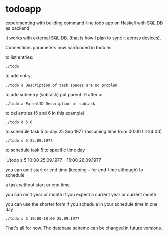 # todoapp
experimenting with building command-line todo app on Haskell with SQL DB as backend


It works with external SQL DB. (that is how I plan to sync it across devices).


Connections parameters now hardcoded in todo.hs


to list entries:


  `./todo`


to add entry:


  `./todo a Description of task spaces are no problem`


to add subentry (subtask) put parent ID after `a`:


  `./todo a ParentID Description of subtask`


to del entries (5 and 6 in this example)


  `./todo d 5 6`


to schedule task 5 to day 25 Sep 1977 (assuming time from 00:00 till 24:00)


  `./todo s 5 25.09.1977`


to schedule task 5 to specific time day


  `./todo s 5 10:00 25.09.1977 - 15:00 26.09.1977



you can omit start or end time (keeping `-` for end-time although) to schedule

a task without start or end time.


you can omit year or month if you expect a current year or current month


you can use the shorter form if you schedule in your schedule time in one day


  `./todo s 5 10:00-18:00 25.09.1977`


That's all for now. The database scheme can be changed in future versions.


